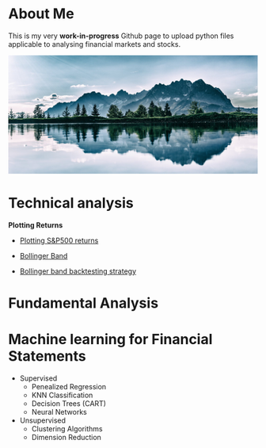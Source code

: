 # About Me

This is my very **work-in-progress** Github page to upload python files applicable to analysing financial markets and stocks.

![Name](IMG-20191130-WA00012.jpeg)

# Technical analysis
**Plotting Returns**
  - [Plotting S&P500 returns](Bollinger_Band/Bollinger_Band.md)
  
  
  - [Bollinger Band](Bollinger_Band/Bollinger_Band.md)
  - [Bollinger band backtesting strategy](https://github.com/BRushmere/BRushmere.github.io/blob/master/Bollinger%20band%20backtest.ipynb)

# Fundamental Analysis

# Machine learning for Financial Statements
- Supervised
  - Penealized Regression
  - KNN Classification
  - Decision Trees (CART)
  - Neural Networks
- Unsupervised
  - Clustering Algorithms
  - Dimension Reduction
  


